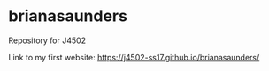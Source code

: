 # brianasaunders
Repository for J4502

Link to my first website:  https://j4502-ss17.github.io/brianasaunders/
